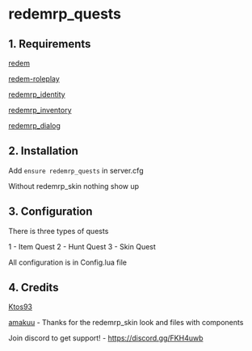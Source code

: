 # redemrp_quests

## 1. Requirements

[redem](https://github.com/kanersps/redem)

[redem-roleplay](https://github.com/RedEM-RP/redem_roleplay/)

[redemrp_identity](https://github.com/RedEM-RP/redemrp_identity/)

[redemrp_inventory](https://github.com/RedEM-RP/redemrp_inventory)

[redemrp_dialog](https://github.com/RedEM-RP/redemrp_dialog)

## 2. Installation

Add ```ensure redemrp_quests``` in server.cfg

Without redemrp_skin nothing show up

## 3. Configuration
There is three types of quests

1 - Item Quest
2 - Hunt Quest
3 - Skin Quest

All configuration is in Config.lua file

## 4. Credits
[Ktos93](http://github.com/Ktos93)

[amakuu](http://github.com/amakuu) - Thanks for the redemrp_skin look and files with components


Join discord to get support! - https://discord.gg/FKH4uwb
